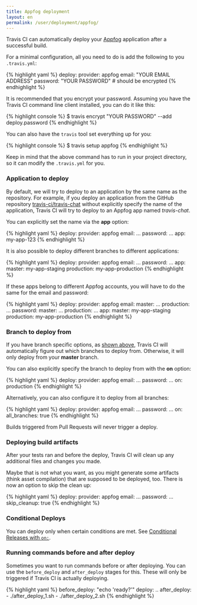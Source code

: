```yaml
---
title: Appfog deployment
layout: en
permalink: /user/deployment/appfog/
---
```


Travis CI can automatically deploy your [Appfog](https://www.appfog.com/) application after a successful build.

For a minimal configuration, all you need to do is add the following to you `.travis.yml`:

{% highlight yaml %}
deploy:
  provider: appfog
  email: "YOUR EMAIL ADDRESS"
  password: "YOUR PASSWORD" # should be encrypted
{% endhighlight %}

It is recommended that you encrypt your password.
Assuming you have the Travis CI command line client installed, you can do it like this:

{% highlight console %}
$ travis encrypt "YOUR PASSWORD" --add deploy.password
{% endhighlight %}

You can also have the `travis` tool set everything up for you:

{% highlight console %}
$ travis setup appfog
{% endhighlight %}

Keep in mind that the above command has to run in your project directory, so it can modify the `.travis.yml` for you.

### Application to deploy

By default, we will try to deploy to an application by the same name as the repository. For example, if you deploy an application from the GitHub repository [travis-ci/travis-chat](https://github.com/travis-ci/travis-chat) without explicitly specify the name of the application, Travis CI will try to deploy to an Appfog app named *travis-chat*.

You can explicitly set the name via the **app** option:

{% highlight yaml %}
deploy:
  provider: appfog
  email: ...
  password: ...
  app: my-app-123
{% endhighlight %}

It is also possible to deploy different branches to different applications:

{% highlight yaml %}
deploy:
  provider: appfog
  email: ...
  password: ...
  app:
    master: my-app-staging
    production: my-app-production
{% endhighlight %}

If these apps belong to different Appfog accounts, you will have to do the same for the email and password:

{% highlight yaml %}
deploy:
  provider: appfog
  email:
    master: ...
    production: ...
  password:
    master: ...
    production: ...
  app:
    master: my-app-staging
    production: my-app-production
{% endhighlight %}

### Branch to deploy from

If you have branch specific options, as [shown above](#Application-to-deploy), Travis CI will automatically figure out which branches to deploy from. Otherwise, it will only deploy from your **master** branch.

You can also explicitly specify the branch to deploy from with the **on** option:

{% highlight yaml %}
deploy:
  provider: appfog
  email: ...
  password: ...
  on: production
{% endhighlight %}

Alternatively, you can also configure it to deploy from all branches:

{% highlight yaml %}
deploy:
  provider: appfog
  email: ...
  password: ...
  on:
    all_branches: true
{% endhighlight %}

Builds triggered from Pull Requests will never trigger a deploy.

### Deploying build artifacts

After your tests ran and before the deploy, Travis CI will clean up any additional files and changes you made.

Maybe that is not what you want, as you might generate some artifacts (think asset compilation) that are supposed to be deployed, too. There is now an option to skip the clean up:

{% highlight yaml %}
deploy:
  provider: appfog
  email: ...
  password: ...
  skip_cleanup: true
{% endhighlight %}

### Conditional Deploys

You can deploy only when certain conditions are met.
See [Conditional Releases with `on:`](/user/deployment#Conditional-Releases-with-on%3A).

### Running commands before and after deploy

Sometimes you want to run commands before or after deploying. You can use the `before_deploy` and `after_deploy` stages for this. These will only be triggered if Travis CI is actually deploying.

{% highlight yaml %}
before_deploy: "echo 'ready?'"
deploy:
  ..
  after_deploy:
    - ./after_deploy_1.sh
    - ./after_deploy_2.sh
{% endhighlight %}
